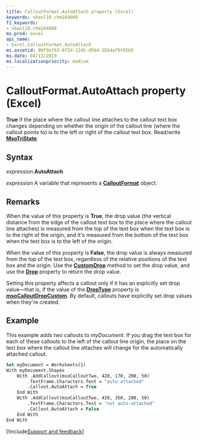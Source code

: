 ```yaml
---
title: CalloutFormat.AutoAttach property (Excel)
keywords: vbaxl10.chm104008
f1_keywords:
- vbaxl10.chm104008
ms.prod: excel
api_name:
- Excel.CalloutFormat.AutoAttach
ms.assetid: 80f5bf63-072d-1245-d564-1b54af0f85b5
ms.date: 04/13/2019
ms.localizationpriority: medium
---
```



# CalloutFormat.AutoAttach property (Excel)

**True** if the place where the callout line attaches to the callout text box changes depending on whether the origin of the callout line (where the callout points to) is to the left or right of the callout text box. Read/write **[MsoTriState](Office.MsoTriState.md)**.


## Syntax

_expression_.**AutoAttach**

_expression_ A variable that represents a **[CalloutFormat](Excel.CalloutFormat.md)** object.


## Remarks

When the value of this property is **True**, the drop value (the vertical distance from the edge of the callout text box to the place where the callout line attaches) is measured from the top of the text box when the text box is to the right of the origin, and it's measured from the bottom of the text box when the text box is to the left of the origin. 

When the value of this property is **False**, the drop value is always measured from the top of the text box, regardless of the relative positions of the text box and the origin. Use the **[CustomDrop](Excel.CalloutFormat.CustomDrop.md)** method to set the drop value, and use the **[Drop](Excel.CalloutFormat.Drop.md)** property to return the drop value.

Setting this property affects a callout only if it has an explicitly set drop value—that is, if the value of the **[DropType](Excel.CalloutFormat.DropType.md)** property is **[msoCalloutDropCustom](office.msocalloutdroptype.md)**. By default, callouts have explicitly set drop values when they're created.


## Example

This example adds two callouts to _myDocument_. If you drag the text box for each of these callouts to the left of the callout line origin, the place on the text box where the callout line attaches will change for the automatically attached callout.

```vb
Set myDocument = Worksheets(1) 
With myDocument.Shapes 
    With .AddCallout(msoCalloutTwo, 420, 170, 200, 50) 
        .TextFrame.Characters.Text = "auto-attached" 
        .Callout.AutoAttach = True 
    End With 
    With .AddCallout(msoCalloutTwo, 420, 350, 200, 50) 
        .TextFrame.Characters.Text = "not auto-attached" 
        .Callout.AutoAttach = False 
    End With 
End With
```




[!include[Support and feedback](~/includes/feedback-boilerplate.md)]